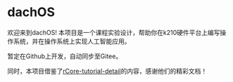 # dachOS

欢迎来到dachOS! 本项目是一个课程实验设计，帮助你在k210硬件平台上编写操作系统，并在操作系统上实现人工智能应用。

暂定在Github上开发，自动同步至Gitee。

同时，本项目借鉴了[rCore-tutorial-detail](https://gitee.com/rCore-Tutorial-detail/r-core-tutorial-detail)的内容，感谢他们的精彩文档！